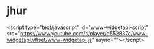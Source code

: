 # jhur
&lt;script type="text/javascript" id="www-widgetapi-script" src="https://www.youtube.com/s/player/d552837c/www-widgetapi.vflset/www-widgetapi.js" async="">&lt;/script>
